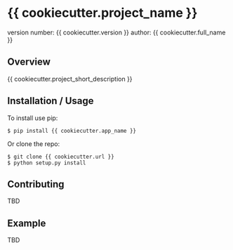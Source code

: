 {{ cookiecutter.project_name }}
===============================

version number: {{ cookiecutter.version }}
author: {{ cookiecutter.full_name }}

Overview
--------

{{ cookiecutter.project_short_description }}

Installation / Usage
--------------------

To install use pip:

    $ pip install {{ cookiecutter.app_name }}


Or clone the repo:

    $ git clone {{ cookiecutter.url }}
    $ python setup.py install
    
Contributing
------------

TBD

Example
-------

TBD